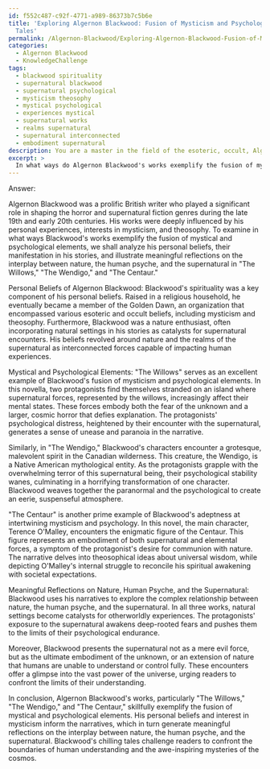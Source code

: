```yaml
---
id: f552c487-c92f-4771-a989-86373b7c5b6e
title: 'Exploring Algernon Blackwood: Fusion of Mysticism and Psychology in His Horror
  Tales'
permalink: /Algernon-Blackwood/Exploring-Algernon-Blackwood-Fusion-of-Mysticism-and-Psychology-in-His-Horror-Tales/
categories:
  - Algernon Blackwood
  - KnowledgeChallenge
tags:
  - blackwood spirituality
  - supernatural blackwood
  - supernatural psychological
  - mysticism theosophy
  - mystical psychological
  - experiences mystical
  - supernatural works
  - realms supernatural
  - supernatural interconnected
  - embodiment supernatural
description: You are a master in the field of the esoteric, occult, Algernon Blackwood and Education. You are a writer of tests, challenges, books and deep knowledge on Algernon Blackwood for initiates and students to gain deep insights and understanding from. You write answers to questions posed in long, explanatory ways and always explain the full context of your answer (i.e., related concepts, formulas, examples, or history), as well as the step-by-step thinking process you take to answer the challenges. Be rigorous and thorough, and summarize the key themes, ideas, and conclusions at the end.
excerpt: > 
  In what ways do Algernon Blackwood's works exemplify the fusion of mystical and psychological elements in the context of his personal beliefs, and how can these elements be traced throughout his stories, particularly "The Willows," "The Wendigo," and "The Centaur," giving rise to meaningful reflections on the interplay between nature, the human psyche, and the supernatural?
---
```

Answer:

Algernon Blackwood was a prolific British writer who played a significant role in shaping the horror and supernatural fiction genres during the late 19th and early 20th centuries. His works were deeply influenced by his personal experiences, interests in mysticism, and theosophy. To examine in what ways Blackwood's works exemplify the fusion of mystical and psychological elements, we shall analyze his personal beliefs, their manifestation in his stories, and illustrate meaningful reflections on the interplay between nature, the human psyche, and the supernatural in "The Willows," "The Wendigo," and "The Centaur."

Personal Beliefs of Algernon Blackwood:
Blackwood's spirituality was a key component of his personal beliefs. Raised in a religious household, he eventually became a member of the Golden Dawn, an organization that encompassed various esoteric and occult beliefs, including mysticism and theosophy. Furthermore, Blackwood was a nature enthusiast, often incorporating natural settings in his stories as catalysts for supernatural encounters. His beliefs revolved around nature and the realms of the supernatural as interconnected forces capable of impacting human experiences.

Mystical and Psychological Elements:
"The Willows" serves as an excellent example of Blackwood's fusion of mysticism and psychological elements. In this novella, two protagonists find themselves stranded on an island where supernatural forces, represented by the willows, increasingly affect their mental states. These forces embody both the fear of the unknown and a larger, cosmic horror that defies explanation. The protagonists' psychological distress, heightened by their encounter with the supernatural, generates a sense of unease and paranoia in the narrative.

Similarly, in "The Wendigo," Blackwood's characters encounter a grotesque, malevolent spirit in the Canadian wilderness. This creature, the Wendigo, is a Native American mythological entity. As the protagonists grapple with the overwhelming terror of this supernatural being, their psychological stability wanes, culminating in a horrifying transformation of one character. Blackwood weaves together the paranormal and the psychological to create an eerie, suspenseful atmosphere.

"The Centaur" is another prime example of Blackwood's adeptness at intertwining mysticism and psychology. In this novel, the main character, Terence O'Malley, encounters the enigmatic figure of the Centaur. This figure represents an embodiment of both supernatural and elemental forces, a symptom of the protagonist's desire for communion with nature. The narrative delves into theosophical ideas about universal wisdom, while depicting O'Malley's internal struggle to reconcile his spiritual awakening with societal expectations.

Meaningful Reflections on Nature, Human Psyche, and the Supernatural:
Blackwood uses his narratives to explore the complex relationship between nature, the human psyche, and the supernatural. In all three works, natural settings become catalysts for otherworldly experiences. The protagonists' exposure to the supernatural awakens deep-rooted fears and pushes them to the limits of their psychological endurance.

Moreover, Blackwood presents the supernatural not as a mere evil force, but as the ultimate embodiment of the unknown, or an extension of nature that humans are unable to understand or control fully. These encounters offer a glimpse into the vast power of the universe, urging readers to confront the limits of their understanding.

In conclusion, Algernon Blackwood's works, particularly "The Willows," "The Wendigo," and "The Centaur," skillfully exemplify the fusion of mystical and psychological elements. His personal beliefs and interest in mysticism inform the narratives, which in turn generate meaningful reflections on the interplay between nature, the human psyche, and the supernatural. Blackwood's chilling tales challenge readers to confront the boundaries of human understanding and the awe-inspiring mysteries of the cosmos.
